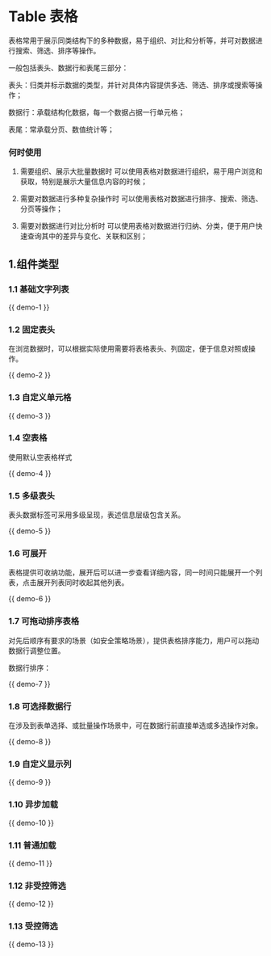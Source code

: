 # Table 表格

表格常用于展示同类结构下的多种数据，易于组织、对比和分析等，并可对数据进行搜索、筛选、排序等操作。

一般包括表头、数据行和表尾三部分：<br>

表头：归类并标示数据的类型，并针对具体内容提供多选、筛选、排序或搜索等操作；

数据行：承载结构化数据，每一个数据占据一行单元格；

表尾：常承载分页、数值统计等；


### 何时使用
1. 需要组织、展示大批量数据时
可以使用表格对数据进行组织，易于用户浏览和获取，特别是展示大量信息内容的时候；

2. 需要对数据进行多种复杂操作时
可以使用表格对数据进行排序、搜索、筛选、分页等操作；

3. 需要对数据进行对比分析时
可以使用表格对数据进行归纳、分类，便于用户快速查询其中的差异与变化、关联和区别；

## 1.组件类型

### 1.1 基础文字列表

{{ demo-1 }}

### 1.2 固定表头

在浏览数据时，可以根据实际使用需要将表格表头、列固定，便于信息对照或操作。

{{ demo-2 }}

### 1.3 自定义单元格

{{ demo-3 }}

### 1.4 空表格

使用默认空表格样式

{{ demo-4 }}

### 1.5 多级表头

表头数据标签可采用多级呈现，表述信息层级包含关系。

{{ demo-5 }}

### 1.6 可展开

表格提供可收纳功能，展开后可以进一步查看详细内容，同一时间只能展开一个列表，点击展开列表同时收起其他列表。

{{ demo-6 }}


### 1.7 可拖动排序表格
对先后顺序有要求的场景（如安全策略场景），提供表格排序能力，用户可以拖动数据行调整位置。

数据行排序：

{{ demo-7 }}

### 1.8 可选择数据行

在涉及到表单选择、或批量操作场景中，可在数据行前直接单选或多选操作对象。

{{ demo-8 }}

### 1.9 自定义显示列
{{ demo-9 }}

### 1.10 异步加载
{{ demo-10 }}

### 1.11 普通加载
{{ demo-11 }}

### 1.12 非受控筛选
{{ demo-12 }}

### 1.13 受控筛选
{{ demo-13 }}

